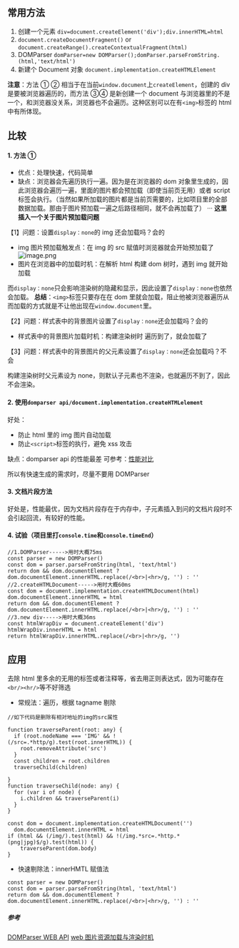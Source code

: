 ## 常用方法
1.  创建一个元素 `div=document.createElement('div');div.innerHTML=html`
2.  `document.createDocumentFragment()` or `document.createRange().createContextualFragment(html)`
3.  DOMParser `domParser=new DOMParser();domParser.parseFromString.(html,'text/html')`
4.  新建个 Document 对象 `document.implementation.createHTMLElement`

**注意**：方法 ① ② 相当于在当前`window.document`上`createElement`，创建的 div 是要被浏览器遍历的，而方法 ③④ 是新创建一个 document 与浏览器里的不是一个，和浏览器没关系，浏览器也不会遍历。这种区别可以在有`<img>`标签的 html 中有所体现。

## 比较

#### 1. 方法 ①

- 优点：处理快速，代码简单
- 缺点：浏览器会先遍历执行一遍。因为是在浏览器的 dom 对象里生成的，因此浏览器会遍历一遍，里面的图片都会预加载（即使当前页无用）或者 script 标签会执行。（当然如果所加载的图片都是当前页需要的，比如项目里的全部数据加载。那由于图片预加载一遍之后路径相同，就不会再加载了）
···
**这里插入一个关于图片预加载问题**

【1】问题：设置`display：none`的 img 还会加载吗？会的

- img 图片预加载触发点：在 img 的 src 赋值时浏览器就会开始预加载了
  ![image.png](https://upload-images.jianshu.io/upload_images/6123292-ac7f6427330de942.png?imageMogr2/auto-orient/strip%7CimageView2/2/w/1240)
- 图片在浏览器中的加载时机：在解析 html 构建 dom 树时，遇到 img 就开始加载

而`display：none`只会影响渲染树的隐藏和显示，因此设置了`display：none`也依然会加载。
**总结**：`<img>`标签只要存在在 dom 里就会加载，阻止他被浏览器遍历从而加载的方式就是不让他出现在`window.document`里。

【2】问题：样式表中的背景图片设置了`display：none`还会加载吗？会的

- 样式表中的背景图片加载时机：构建渲染树时
  遍历到了，就会加载了

【3】问题：样式表中的背景图片的父元素设置了`display：none`还会加载吗？不会

构建渲染树时父元素设为 none，则默认子元素也不渲染，也就遍历不到了，因此不会渲染。

#### 2. 使用`domparser api/document.implementation.createHTMLelement`

好处：

- 防止 html 里的 img 图片自动加载
- 防止`<script>`标签的执行，避免 xss 攻击

缺点：domparser api 的性能最差 可参考：[性能对比](https://jsperf.com/domparser-vs-createelement-innerhtml/3)

所以有快速生成的需求时，尽量不要用 DOMParser

#### 3. 文档片段方法

好处是，性能最优，因为文档片段存在于内存中，子元素插入到问的文档片段时不会引起回流，有较好的性能。

#### 4. 试验（项目里打`console.time`和`console.timeEnd`）

```
//1.DOMParser----->用时大概75ms
const parser = new DOMParser()
const dom = parser.parseFromString(html, 'text/html')
return dom && dom.documentElement ? dom.documentElement.innerHTML.replace(/<br>|<hr>/g, '') : ''
//2.createHTMLDocument----->用时大概60ms
const dom = document.implementation.createHTMLDocument(html)
dom.documentElement.innerHTML = html
return dom && dom.documentElement ? dom.documentElement.innerHTML.replace(/<br>|<hr>/g, '') : ''
//3.new div----->用时大概36ms
const htmlWrapDiv = document.createElement('div')
htmlWrapDiv.innerHTML = html
return htmlWrapDiv.innerHTML.replace(/<br>|<hr>/g, '')
```

## 应用

去除 html 里多余的无用的标签或者注释等，省去用正则表达式，因为可能存在`<br/><hr/>`等不好筛选

- 常规法：遍历，根据 tagname 剔除

```
//如下代码是删除有相对地址的img的src属性

function traverseParent(root: any) {
  if (root.nodeName === 'IMG' && !(/src=.*http/g).test(root.innerHTML)) {
    root.removeAttribute('src')
  }
  const children = root.children
  traverseChild(children)

}
function traverseChild(node: any) {
  for (var i of node) {
    i.children && traverseParent(i)
  }
}

const dom = document.implementation.createHTMLDocument('')
  dom.documentElement.innerHTML = html
if (html && (/img/).test(html) && !(/img.*src=.*http.*(png|jpg)$/g).test(html)) {
    traverseParent(dom.body)
}
```
- 快速剔除法：innerHMTL 赋值法
```
const parser = new DOMParser()
const dom = parser.parseFromString(html, 'text/html')
return dom && dom.documentElement ? dom.documentElement.innerHTML.replace(/<br>|<hr>/g, '') : ''
```
##### 参考
[DOMParser WEB API](https://developer.mozilla.org/zh-CN/docs/Web/API/DOMParser)
[web 图片资源加载与渲染时机](https://segmentfault.com/a/1190000010032501)
